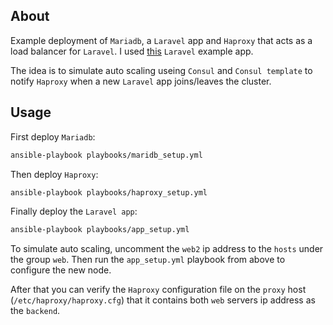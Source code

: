 ## About
Example deployment of `Mariadb`, a `Laravel` app and `Haproxy` that acts as a load balancer for `Laravel`. I used [this](https://github.com/aalhommada/laravel-crud.git) `Laravel` example app.

The idea is to simulate auto scaling useing `Consul` and `Consul template` to notify `Haproxy` when a new `Laravel` app joins/leaves the cluster.

## Usage
First deploy `Mariadb`:
```bash
ansible-playbook playbooks/maridb_setup.yml
```

Then deploy `Haproxy`:
```bash
ansible-playbook playbooks/haproxy_setup.yml
```

Finally deploy the `Laravel app`:
```bash
ansible-playbook playbooks/app_setup.yml
```

To simulate auto scaling, uncomment the `web2` ip address to the `hosts` under the group `web`. Then run the `app_setup.yml` playbook from above to configure the new node.

After that you can verify the `Haproxy` configuration file on the `proxy` host (`/etc/haproxy/haproxy.cfg`) that it contains both `web` servers ip address as the `backend`.
